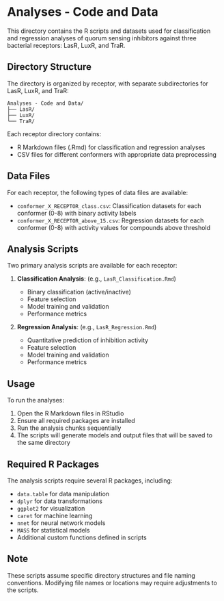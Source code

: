 # Analyses - Code and Data

This directory contains the R scripts and datasets used for classification and regression analyses of quorum sensing inhibitors against three bacterial receptors: LasR, LuxR, and TraR.

## Directory Structure

The directory is organized by receptor, with separate subdirectories for LasR, LuxR, and TraR:

```
Analyses - Code and Data/
├── LasR/
├── LuxR/
└── TraR/
```

Each receptor directory contains:

- R Markdown files (.Rmd) for classification and regression analyses
- CSV files for different conformers with appropriate data preprocessing

## Data Files

For each receptor, the following types of data files are available:

- `conformer_X_RECEPTOR_class.csv`: Classification datasets for each conformer (0-8) with binary activity labels
- `conformer_X_RECEPTOR_above_15.csv`: Regression datasets for each conformer (0-8) with activity values for compounds above threshold

## Analysis Scripts

Two primary analysis scripts are available for each receptor:

1. **Classification Analysis**: (e.g., `LasR_Classification.Rmd`)
   - Binary classification (active/inactive)
   - Feature selection
   - Model training and validation
   - Performance metrics

2. **Regression Analysis**: (e.g., `LasR_Regression.Rmd`)
   - Quantitative prediction of inhibition activity
   - Feature selection
   - Model training and validation
   - Performance metrics

## Usage

To run the analyses:

1. Open the R Markdown files in RStudio
2. Ensure all required packages are installed 
3. Run the analysis chunks sequentially
4. The scripts will generate models and output files that will be saved to the same directory

## Required R Packages

The analysis scripts require several R packages, including:

- `data.table` for data manipulation
- `dplyr` for data transformations
- `ggplot2` for visualization
- `caret` for machine learning
- `nnet` for neural network models
- `MASS` for statistical models
- Additional custom functions defined in scripts

## Note

These scripts assume specific directory structures and file naming conventions. Modifying file names or locations may require adjustments to the scripts.
